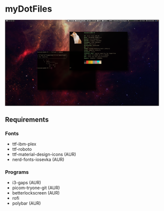 # myDotFiles
![Alt text](https://github.com/hansemro/myDotFiles/blob/master/Screenshot.png?raw=true)

## Requirements
### Fonts
* ttf-ibm-plex
* ttf-roboto
* ttf-material-design-icons (AUR)
* nerd-fonts-iosevka (AUR)
### Programs
* i3-gaps (AUR)
* picom-tryone-git (AUR)
* betterlockscreen (AUR)
* rofi
* polybar (AUR)

